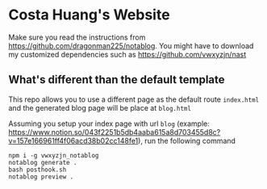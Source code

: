 # Costa Huang's Website

Make sure you read the instructions from https://github.com/dragonman225/notablog. You might have to download my customized dependencies such as https://github.com/vwxyzjn/nast

## What's different than the default template

This repo allows you to use a different page as the default route `index.html` and the generated blog page will be place at `blog.html`

Assuming you setup your index page with url `blog` (example: https://www.notion.so/043f2251b5db4aaba615a8d703455d8c?v=157e166961ff4f06acd38b02cc148fe1), run the following command


```
npm i -g vwxyzjn_notablog
notablog generate .
bash posthook.sh
notablog preview .
```